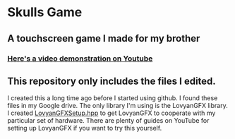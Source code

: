# Skulls Game
## A touchscreen game I made for my brother
### [Here's a video demonstration on Youtube](https://www.youtube.com/watch?v=m-HvHr4f4hM)

## This repository only includes the files I edited.  
I created this a long time ago before I started using github.  I found these files in my Google drive.  The only library I'm using is the LovyanGFX library.  I created [LovyanGFXSetup.hpp](https://github.com/Dleibe1/SkullsGame/blob/main/LovyanGFXSetup.hpp) to get LovyanGFX to cooperate with my particular set of hardware.  There are plenty of guides on YouTube for setting up LovyanGFX if you want to try this yourself.
